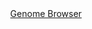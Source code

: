 <div id="Pineapple_Genome_Browser" align="center">
  <a href="https://daf-mango.s3.ap-southeast-2.amazonaws.com/index.html">Genome Browser</a>
</div>
